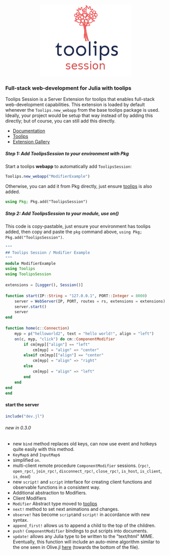 <div align = "center"><img src = "https://github.com/ChifiSource/image_dump/blob/main/toolips/toolipssession.png" href = "https://toolips.app"></img></div>

### Full-stack web-development for Julia with toolips
Toolips Session is a Server Extension for toolips that enables full-stack web-development capabilities. This extension is loaded by default whenever the `Toolips.new_webapp` from the base toolips package is used. Ideally, your project would be setup that way instead of by adding this directly; but of course, you can still add this directly.
- [Documentation](https://doc.toolips.app/extensions/toolips_session/)
- [Toolips](https://github.com/ChifiSource/Toolips.jl)
- [Extension Gallery](https://toolips.app/?page=gallery&selected=session)
##### Step 1: Add ToolipsSession to your environment with Pkg
Start a toolips **webapp** to automatically add `ToolipsSession`:
```julia
Toolips.new_webapp("ModifierExample")
```
Otherwise, you can add it from Pkg directly, just ensure [toolips](https://github.com/ChifiSource/Toolips.jl) is also added.
```julia
using Pkg; Pkg.add("ToolipsSession")
```
##### Step 2: Add ToolipsSession to your module, use on()
This code is copy-pastable, just ensure your environment has toolips added, then copy and paste the `pkg` command above, `using Pkg; Pkg.add("ToolipsSession")`. 
```julia
"""
## Toolips Session / Modifier Example
"""
module ModifierExample
using Toolips
using ToolipsSession

extensions = [Logger(), Session()]

function start(IP::String = "127.0.0.1", PORT::Integer = 8000)
    server = WebServer(IP, PORT, routes = rs, extensions = extensions)
    server.start()
    server
end

function home(c::Connection)
    myp = p("helloworld2", text = "hello world!", align = "left")
    on(c, myp, "click") do cm::ComponentModifier
        if cm[myp]["align"] == "left"
            cm[myp] = "align" => "center"
        elseif cm[myp]["align"] == "center"
            cm[myp] = "align" => "right"
        else
            cm[myp] = "align" => "left"
        end
    end
end
end
```
#### start the server
```julia
include("dev.jl")
```
###### new in 0.3.0
- new `bind` method replaces old keys, can now use event and hotkeys quite easily with this method.
- `KeyMap`s and `InputMap`s
- simplified `on`.
- multi-client remote procedure `ComponentModifier` sessions. (`rpc!`, `open_rpc!`, `join_rpc!`, `disconnect_rpc!`, `close_rpc!`, `is_host`, `is_client`, `is_dead`)
- new `script!` and `script` interface for creating client functions and observable functions in a consistent way.
- Additional abstraction to Modifiers. 
- Client Modifiers
- `Modifier` Abstract type moved to [toolips](https://github.com/ChifiSource/Toolips.jl)
- `next!` method to set next animations and changes.
- `observe!` has become `script`and `script!` in accordance with new syntax.
- `append_first!` allows us to append a child to the top of the children.
- `push!` `ComponentModifier` bindings to put scripts into documents.
- `update!` allows any Julia type to be written to the "text/html" MIME. Eventually, this function will include an auto-mime algorithm similar to the one seen in Olive.jl [here](https://github.com/ChifiSource/Olive.jl/blob/main/src/Core.jl) (towards the bottom of the file).
